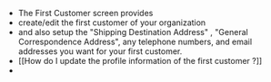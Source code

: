 - The First Customer screen provides
- create/edit the first customer of your organization
- and also setup the "Shipping Destination Address" , "General Correspondence Address", any telephone numbers, and email addresses you want for your first customer.
- [[How do I update the profile information of the first customer ?]]
-